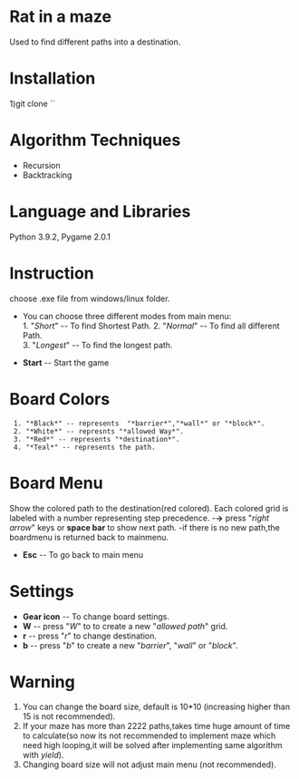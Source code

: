 # Rat in a maze #
 Used to find different paths into a destination.
 
# Installation #
 1)git clone ``
# Algorithm Techniques #
 - Recursion
 - Backtracking
 
# Language and Libraries #
 Python 3.9.2, Pygame 2.0.1
 
# Instruction #
choose .exe file from windows/linux folder.
- You can choose three different modes from main menu:   
        1. "*Short*" -- To find Shortest Path.
        2. "*Normal*" -- To find all different Path.  
        3. "*Longest*" -- To find the longest path.  

- **Start** -- Start the game

# Board Colors #
     1. "*Black*" -- represents  "*barrier*","*wall*" or "*block*".
     2. "*White*" -- represnts "*allowed Way*".
     3. "*Red*" -- represents "*destination*".
     4. "*Teal*" -- represents the path.

# Board Menu #
Show the colored path to the destination(red colored).
Each colored grid is labeled with a number representing step precedence.
-**->** press "*right arrow*" keys or **space bar** to show next path.
-if there is no new path,the boardmenu is returned back to mainmenu.
- **Esc** -- To go back to main menu

# Settings #
- **Gear icon** -- To change board settings.
- **W** -- press "*W*" to to create a new "*allowed path*" grid.
- **r** -- press "*r*" to change destination.
- **b** -- press "*b*" to create a new "*barrier*", "*wall*" or "*block*".

# Warning #
1) You can change the board size, default is 10*10 (increasing higher than 15 is not recommended).
2) If your maze has more than 2222 paths,takes time huge amount of time to calculate(so now its not recommended to implement maze which need high looping,it will be solved after implementing same algorithm with *yield*).
3) Changing board size will not adjust main menu (not recommended).
